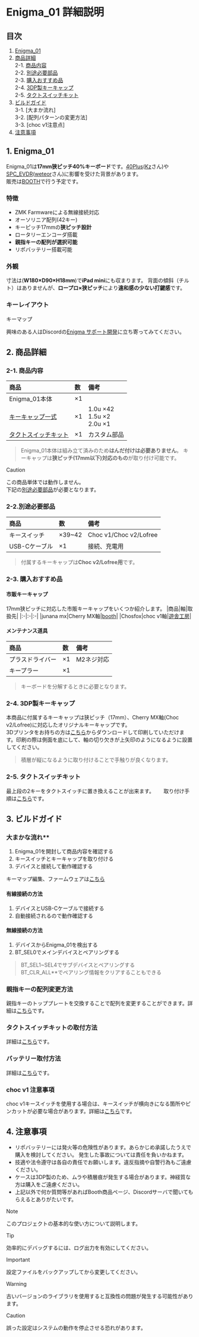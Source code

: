 # Enigma_01 詳細説明

## 目次
1. [Enigma_01](#1-Enigma_01)  
2. [商品詳細](#2-商品詳細)  
  2-1. [商品内容](#2-1-商品内容)  
  2-2. [別途必要部品](#2-2別途必要部品)  
  2-3. [購入おすすめ品](#2-3-購入おすすめ品)  
  2-4. [3DP製キーキャップ](#2-4-3DP製キーキャップ)  
  2-5. [タクトスイッチキット](#2-5-タクトスイッチキット)  
3. [ビルドガイド](#3-ビルドガイド)  
  3-1. [大まか流れ]  
  3-2. [配列パターンの変更方法]  
  3-3. [choc v1注意点]  
4. [注意事項](#4-注意事項)  

## 1. Enigma_01
Enigma_01は**17mm狭ピッチ40%キーボード**です。[40Plus](https://note.com/kazu_dob/n/n5ea06c3c5d62)([Kz](https://x.com/kazu_dob)さん)や[SPC_EVDR](https://github.com/weteor/SPC_EVDR)([weteor](https://github.com/weteor)さん)に影響を受けた背景があります。  
販売は[BOOTH](https://nazuna293.booth.pm/items/7125433)で行う予定です。  

### 特徴
+ ZMK Farmwareによる無線接続対応
+ オーソリニア配列(42キー)
+ キーピッチ17mmの**狭ピッチ設計**
+ ロータリーエンコーダ搭載
+ **親指キーの配列が選択可能**
+ リポバッテリー搭載可能

### 外観
寸法は(**W180×D90×H18mm​​​​​​​​​​​​​​​​​​​​​​**)で**iPad mini**にも収まります。
背面の傾斜（チルト）はありませんが、**ロープロ×狭ピッチ**により**違和感の少ない打鍵感**です。

### キーレイアウト  
キーマップ


興味のある人はDiscordの[Enigma サポート開発](https://discord.gg/sYsCttWgKr)に立ち寄ってみてください。

## 2. 商品詳細

### 2-1. 商品内容

|商品|数|備考|
|:-|:-|:-|
|Enigma_01本体|×1| |
|[キーキャップ一式](#2-4-3DP製キーキャップ)|×1|1.0u ×42<br>1.5u ×2<br>2.0u ×1|
|[タクトスイッチキット](#2-5-タクトスイッチキット)|×1|カスタム部品|
  > Enigma_01本体は組み立て済みのため**はんだ付けは必要ありません**。
  > キーキャップは**狭ピッチ(17mm以下)対応のもの**が取り付け可能です。

> [!CAUTION]
> この商品単体では動作しません。  
> 下記の[別途必要部品](#2-2別途必要部品)が必要となります。  

### 2-2.別途必要部品

|商品|数|備考|
|:-|:-|:-|
|キースイッチ|×39~42|Choc v1/Choc v2/Lofree|
|USB-Cケーブル|×1|接続、充電用|
> 付属するキーキャップは**Choc v2/Lofree用**です。　　


### 2-3. 購入おすすめ品
#### 市販キーキャップ
17mm狭ピッチに対応した市販キーキャップをいくつか紹介します。
|商品|軸|取扱先|
|:-|:-|:-|
|junana mx|Cherry MX軸|[booth](https://decentkeyboards.booth.pm)|
|Chosfox|choc v1軸|[遊舎工房](https://shop.yushakobo.jp/products/6143)|

#### メンテナンス道具
|商品|数|備考|
|:-|:-|:-|
|プラスドライバー|×1|M2ネジ対応|
|キープラー|×1| |
> キーボードを分解するときに必要となります。  

### 2-4. 3DP製キーキャップ

本商品に付属するキーキャップは狭ピッチ（17mm）、Cherry MX軸(Choc v2/Lofree)に対応したオリジナルキーキャップです。  
3Dプリンタをお持ちの方は[こちら]()からダウンロードして印刷していただけます。印刷の際は側面を底にして、軸の切り欠きが上矢印のようになるように設置してください。  
> 積層が縦になるように取り付けることで手触りが良くなります。  

### 2-5. タクトスイッチキット

最上段の2キーをタクトスイッチに置き換えることが出来ます。　　
取り付け手順は[こちら](#タクトスイッチキットの取付方法)です。


## 3. ビルドガイド

### 大まかな流れ**
1. Enigma_01を開封して商品内容を確認する
2. キースイッチとキーキャップを取り付ける
3. デバイスと接続して動作確認する

キーマップ編集、ファームウェアは[こちら](https://github.com/nazuna293/zmk-config-Enigma_01)

#### 有線接続の方法
1. デバイスとUSB-Cケーブルで接続する
2. 自動接続されるので動作確認する

#### 無線接続の方法
1. デバイスからEnigma_01を検出する
2. BT_SEL0でメインデバイスとペアリングする
  > BT_SEL1~SEL4でサブデバイスとペアリングする  
  > BT_CLR_ALL**でペアリング情報をクリアすることもできる  

### 親指キーの配列変更方法
親指キーのトッププレートを交換することで配列を変更することができます。詳細は[こちら](docs/thumb_key.md)です。

### タクトスイッチキットの取付方法
詳細は[こちら](docs/tact_sw.md)です。

### バッテリー取付方法
詳細は[こちら](docs/battery.md)です。

### choc v1 注意事項
choc v1キースイッチを使用する場合は、キースイッチが横向きになる箇所やピンカットが必要な場合があります。詳細は[こちら](docs/choc_v1.md)です。

## 4. 注意事項

* リポバッテリーには発火等の危険性があります。あらかじめ承諾したうえで購入を検討してください。  発生した事故については責任を負いかねます。
* 技適や法令遵守は各自の責任でお願いします。違反指摘や自警行為もご遠慮ください。
* ケースは3DP製のため、ムラや積層痕が発生する場合があります。神経質な方は購入をご遠慮ください。
* 上記以外で何か質問等があればBooth商品ページ、Discordサーバで聞いてもらえるとありがたいです。

> [!NOTE]
> このプロジェクトの基本的な使い方について説明します。

> [!TIP]
> 効率的にデバッグするには、ログ出力を有効にしてください。

> [!IMPORTANT]
> 設定ファイルをバックアップしてから変更してください。

> [!WARNING]
> 古いバージョンのライブラリを使用すると互換性の問題が発生する可能性があります。

> [!CAUTION]
> 誤った設定はシステムの動作を停止させる恐れがあります。